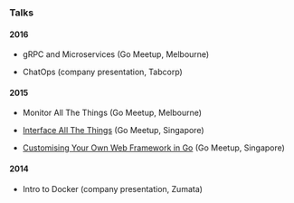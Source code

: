 

### Talks

#### 2016

* gRPC and Microservices (Go Meetup, Melbourne)

* ChatOps (company presentation, Tabcorp)


#### 2015

* Monitor All The Things (Go Meetup, Melbourne)

* [Interface All The Things](http://go-talks.appspot.com/github.com/jonog/interface-all-the-things/interface-all-the-things.slide#1) (Go Meetup, Singapore)

* [Customising Your Own Web Framework in Go](http://go-talks.appspot.com/github.com/jonog/customising-go-web/customising-go-web.slide#1) (Go Meetup, Singapore)


#### 2014

* Intro to Docker (company presentation, Zumata)
